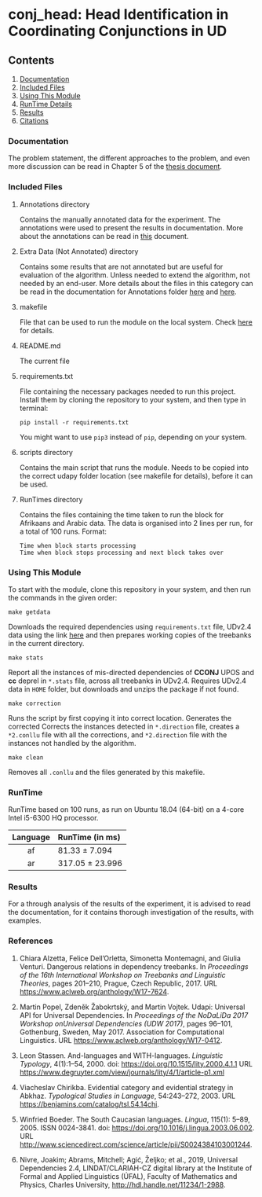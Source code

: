 <h1>conj_head: Head Identification in Coordinating Conjunctions in UD </h1>

<h2>Contents</h2>

1. [Documentation](#documentation)
2. [Included Files](#included-files)
3. [Using This Module](#using-this-module)
5. [RunTime Details](#runtime)
6. [Results](#results)
7. [Citations](#citations)

<h3>Documentation</h3>

The problem statement, the different approaches to the problem, and even more discussion can be 
read in Chapter 5 of the [thesis document](../docs/thesis.pdf).

<h3>Included Files</h3>

1. Annotations directory  

    Contains the manually annotated data for the experiment. The annotations were used
    to present the results in documentation. More about the annotations can be read in
    [this](Annotations/README.md) document.
    
2. Extra Data (Not Annotated) directory

    Contains some results that are not annotated but are useful for evaluation of the algorithm.
    Unless needed to extend the algorithm, not needed by an end-user. More details about the files in this category can
    be read in the documentation for Annotations folder [here](Annotations/README.md#unhandledNonProj.list) and 
    [here](Annotations/README.md#unhandledFinal.list).

2. makefile  

    File that can be used to run the module on the local system. Check [here](#using-this-module)
    for details.
 
3. README.md  

    The current file

4. requirements.txt  

    File containing the necessary packages needed to run this project.
    Install them by cloning the repository to your system, and then type in terminal:
    
    ```pip install -r requirements.txt```

    You might want to use `pip3` instead of `pip`, depending on your system.

5. scripts directory  

    Contains the main script that runs the module. Needs to be copied into the correct
    udapy folder location (see makefile for details), before it can be used.

6. RunTimes directory  

    Contains the files containing the time taken to run the block for Afrikaans and Arabic data. The data is organised into 2 lines per run, for a total of 100 runs. Format:

    ```
    Time when block starts processing
    Time when block stops processing and next block takes over
    ```

<h3>Using This Module</h3>

To start with the module, clone this repository in your system, and then run the commands in the given order:

    make getdata
 Downloads the required dependencies using `requirements.txt` file, UDv2.4 data using the link
 [here](https://lindat.mff.cuni.cz/repository/xmlui/handle/11234/1-2988) and then prepares working 
 copies of the treebanks in the current directory.
 
    make stats
 Report all the instances of mis-directed dependencies of <b>CCONJ</b> UPOS and <b>cc</b> deprel
in `*.stats` file, across all treebanks in UDv2.4. Requires UDv2.4 data in `HOME` folder, but downloads and unzips the package 
if not found.
 
    make correction
Runs the script by first copying it into correct location. Generates the corrected Corrects the instances detected in `*.direction` file, creates a `*2.conllu` file with all the corrections, and 
 `*2.direction` file with the instances not handled by the algorithm.
 
    make clean
  Removes all `.conllu` and the files generated by this makefile.

<h3>RunTime</h3>

RunTime based on 100 runs, as run on Ubuntu 18.04 (64-bit) on a 4-core Intel i5-6300 HQ processor.

| Language | RunTime (in ms) |
|:---------:|:-------|
| af |  81.33 ± 7.094 |
| ar | 317.05 ± 23.996 |

<h3>Results</h3>

For a through analysis of the results of the experiment, it is advised to read the 
documentation, for it contains thorough investigation of the results, with examples. 

<h3>References</h3>

1. Chiara Alzetta, Felice Dell’Orletta, Simonetta Montemagni, and Giulia Venturi. Dangerous relations in dependency 
treebanks. In <i>Proceedings of the 16th International Workshop on Treebanks and Linguistic Theories</i>, pages 201–210,
Prague, Czech Republic, 2017. URL https://www.aclweb.org/anthology/W17-7624.

2. Martin Popel, Zdeněk Žabokrtský, and Martin Vojtek. Udapi: Universal API for Universal Dependencies.
In <i>Proceedings of the NoDaLiDa 2017 Workshop onUniversal Dependencies (UDW 2017)</i>, pages 96–101, Gothenburg, Sweden, May 2017.
 Association for Computational Linguistics. URL https://www.aclweb.org/anthology/W17-0412.

3. Leon Stassen. And-languages and WITH-languages. <i>Linguistic Typology</i>, 4(1):1–54, 2000. 
doi: https://doi.org/10.1515/lity.2000.4.1.1 URL 
https://www.degruyter.com/view/journals/lity/4/1/article-p1.xml

4. Viacheslav Chirikba. Evidential category and evidential strategy in Abkhaz.
<i>Typological Studies in Language</i>, 54:243–272, 2003. URL 
https://benjamins.com/catalog/tsl.54.14chi.

5. Winfried Boeder. The South Caucasian languages. <i>Lingua</i>, 115(1):
5–89, 2005. ISSN 0024-3841. doi: https://doi.org/10.1016/j.lingua.2003.06.002. 
URL http://www.sciencedirect.com/science/article/pii/S0024384103001244.

6. Nivre, Joakim; Abrams, Mitchell; Agić, Željko; et al., 2019, 
  Universal Dependencies 2.4, LINDAT/CLARIAH-CZ digital library at the Institute of Formal and Applied Linguistics (ÚFAL), Faculty of Mathematics and Physics, Charles University, 
  http://hdl.handle.net/11234/1-2988.
